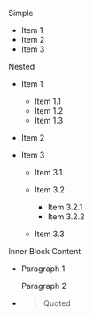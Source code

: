 Simple

 *  Item 1
 *  Item 2
 *  Item 3

Nested

 *  Item 1
    
     *  Item 1\.1
     *  Item 1\.2
     *  Item 1\.3
 *  Item 2
 *  Item 3
    
     *  Item 3\.1
     *  Item 3\.2
        
         *  Item 3\.2\.1
         *  Item 3\.2\.2
     *  Item 3\.3

Inner Block Content

 *  Paragraph 1
    
    Paragraph 2
 *  > Quoted